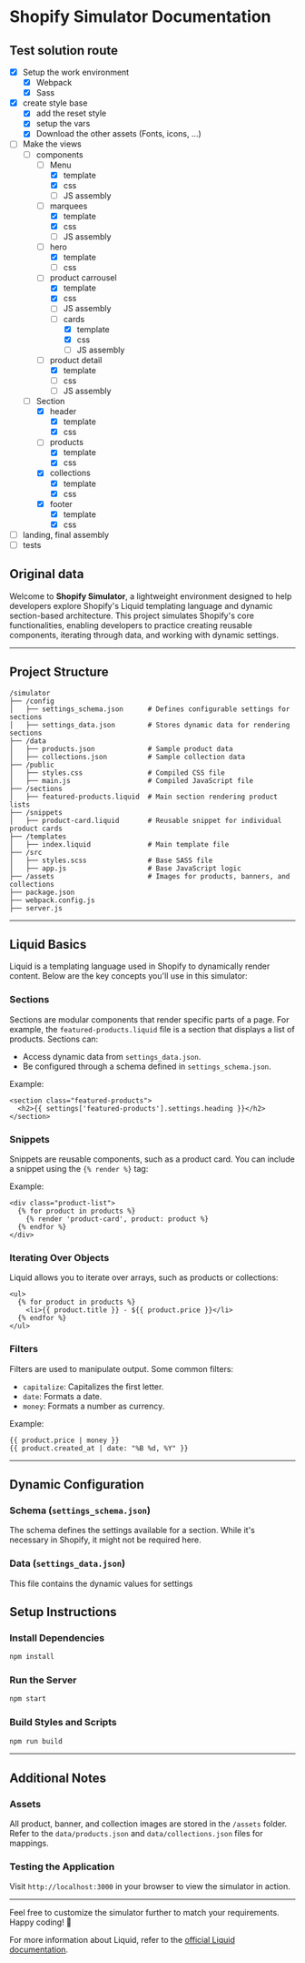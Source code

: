 # Shopify Simulator Documentation

## Test solution route

- [x] Setup the work environment
  - [x] Webpack
  - [x] Sass
- [x] create style base
  - [x] add the reset style
  - [x] setup the vars
  - [x] Download the other assets (Fonts, icons, ...)
- [ ] Make the views
  - [ ] components
    - [ ] Menu
      - [x] template
      - [x] css
      - [ ] JS assembly
    - [ ] marquees
      - [x] template
      - [x] css
      - [ ] JS assembly
    - [ ] hero
      - [x] template
      - [ ] css
    - [ ] product carrousel
      - [x] template
      - [x] css
      - [ ] JS assembly
      - [ ] cards
        - [x] template
        - [x] css
        - [ ] JS assembly
    - [ ] product detail
      - [x] template
      - [ ] css
      - [ ] JS assembly
  - [ ] Section
    - [x] header
      - [X] template
      - [x] css
    - [ ] products
      - [x] template
      - [x] css
    - [x] collections
      - [x] template
      - [x] css
    - [x] footer
      - [x] template
      - [x] css
- [ ] landing, final assembly
- [ ] tests

## Original data

Welcome to **Shopify Simulator**, a lightweight environment designed to help developers explore Shopify's Liquid templating language and dynamic section-based architecture. This project simulates Shopify's core functionalities, enabling developers to practice creating reusable components, iterating through data, and working with dynamic settings.

---

## **Project Structure**

```
/simulator
├── /config
│   ├── settings_schema.json      # Defines configurable settings for sections
│   ├── settings_data.json        # Stores dynamic data for rendering sections
├── /data
│   ├── products.json             # Sample product data
│   ├── collections.json          # Sample collection data
├── /public
│   ├── styles.css                # Compiled CSS file
│   ├── main.js                   # Compiled JavaScript file
├── /sections
│   ├── featured-products.liquid  # Main section rendering product lists
├── /snippets
│   ├── product-card.liquid       # Reusable snippet for individual product cards
├── /templates
│   ├── index.liquid              # Main template file
├── /src
│   ├── styles.scss               # Base SASS file
│   ├── app.js                    # Base JavaScript logic
├── /assets                       # Images for products, banners, and collections
├── package.json
├── webpack.config.js
├── server.js
```

---

## **Liquid Basics**

Liquid is a templating language used in Shopify to dynamically render content. Below are the key concepts you'll use in this simulator:

### **Sections**

Sections are modular components that render specific parts of a page. For example, the `featured-products.liquid` file is a section that displays a list of products. Sections can:

- Access dynamic data from `settings_data.json`.
- Be configured through a schema defined in `settings_schema.json`.

Example:

```liquid
<section class="featured-products">
  <h2>{{ settings['featured-products'].settings.heading }}</h2>
</section>
```

### **Snippets**

Snippets are reusable components, such as a product card. You can include a snippet using the `{% render %}` tag:

Example:

```liquid
<div class="product-list">
  {% for product in products %}
    {% render 'product-card', product: product %}
  {% endfor %}
</div>
```

### **Iterating Over Objects**

Liquid allows you to iterate over arrays, such as products or collections:

```liquid
<ul>
  {% for product in products %}
    <li>{{ product.title }} - ${{ product.price }}</li>
  {% endfor %}
</ul>
```

### **Filters**

Filters are used to manipulate output. Some common filters:

- `capitalize`: Capitalizes the first letter.
- `date`: Formats a date.
- `money`: Formats a number as currency.

Example:

```liquid
{{ product.price | money }}
{{ product.created_at | date: "%B %d, %Y" }}
```

---

## **Dynamic Configuration**

### **Schema (`settings_schema.json`)**

The schema defines the settings available for a section. While it's necessary in Shopify, it might not be required here.

### **Data (`settings_data.json`)**

This file contains the dynamic values for settings

## **Setup Instructions**

### **Install Dependencies**

```bash
npm install
```

### **Run the Server**

```bash
npm start
```

### **Build Styles and Scripts**

```bash
npm run build
```

---

## **Additional Notes**

### **Assets**

All product, banner, and collection images are stored in the `/assets` folder. Refer to the `data/products.json` and `data/collections.json` files for mappings.

### **Testing the Application**

Visit `http://localhost:3000` in your browser to view the simulator in action.

---

Feel free to customize the simulator further to match your requirements. Happy coding! 🚀

For more information about Liquid, refer to the [official Liquid documentation](https://liquidjs.com/tutorials/intro-to-liquid.html).
